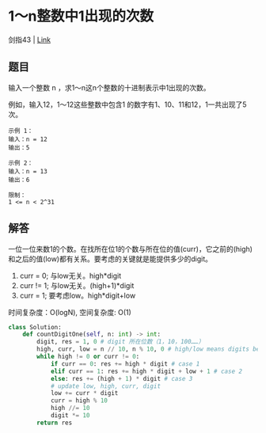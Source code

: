 # 1～n整数中1出现的次数
剑指43 | [Link](https://leetcode-cn.com/problems/1nzheng-shu-zhong-1chu-xian-de-ci-shu-lcof/)

## 题目
输入一个整数 n ，求1～n这n个整数的十进制表示中1出现的次数。

例如，输入12，1～12这些整数中包含1 的数字有1、10、11和12，1一共出现了5次。
```
示例 1：
输入：n = 12
输出：5

示例 2：
输入：n = 13
输出：6

限制：
1 <= n < 2^31
```

## 解答
一位一位来数1的个数。在找所在位1的个数与所在位的值(curr)，它之前的(high)和之后的值(low)都有关系。要考虑的关键就是能提供多少的digit。

1. curr = 0; 与low无关。high*digit
2. curr != 1; 与low无关。(high+1)*digit
3. curr = 1; 要考虑low。high*digit+low

时间复杂度：O(logN), 空间复杂度: O(1)
```python
class Solution:
    def countDigitOne(self, n: int) -> int:
        digit, res = 1, 0 # digit 所在位数（1，10，100……）
        high, curr, low = n // 10, n % 10, 0 # high/low means digits before/after curr
        while high != 0 or curr != 0:
            if curr == 0: res += high * digit # case 1
            elif curr == 1: res += high * digit + low + 1 # case 2
            else: res += (high + 1) * digit # case 3
            # update low, high, curr, digit
            low += curr * digit
            curr = high % 10
            high //= 10
            digit *= 10
        return res
```